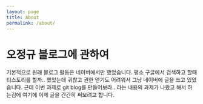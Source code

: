 ```yaml
---
layout: page
title: About
permalink: /about/
---
```


# 오정규 블로그에 관하여

기본적으로 원래 블로그 활동은 네이버에서만 했었습니다. 평소 구글에서 검색하고 할때 티스토리를 할까.. 했었는데 귀찮고 권한 얻기도 어려워서 그냥 네이버에 글을 쓰고 있었습니다. 근데 이번 과제로 git blog를 만들어보라.. 라는 내용의 과제가 나왔고 해서 하는김에 여기에 이제 글을 간간히 써보려고 합니다.
